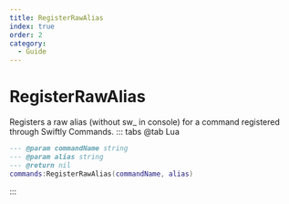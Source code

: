 ```yaml
---
title: RegisterRawAlias
index: true
order: 2
category:
  - Guide
---
```


# RegisterRawAlias
Registers a raw alias (without sw_ in console) for a command registered through Swiftly Commands.
::: tabs
@tab Lua
```lua
--- @param commandName string
--- @param alias string
--- @return nil
commands:RegisterRawAlias(commandName, alias)
```

:::